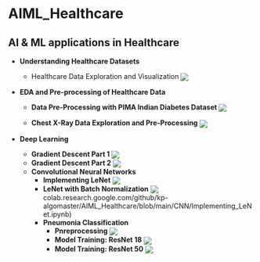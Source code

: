 # AIML_Healthcare

## AI & ML applications in  Healthcare
+ **Understanding Healthcare Datasets**
    + Healthcare Data Exploration and Visualization [<img src="https://colab.research.google.com/assets/colab-badge.svg" align="center">](https://colab.research.google.com/github/kp-algomaster/AIML_Healthcare/blob/main/Labs/Lab1_Healthcare_Data_Exploration/Data_Loading_Visualization/healthcare_data_formats_exploration.ipynb)
   
+ **EDA and Pre-processing of Healthcare Data**
    + **Data Pre-Processing with PIMA Indian Diabetes Dataset** [<img src="https://colab.research.google.com/assets/colab-badge.svg" align="center">](https://colab.research.google.com/github/kp-algomaster/AIML_Healthcare/blob/main/Labs/Lab2_Pre-Processing/PIMA_Indian_Diabetes/data_pre-processing.ipynb)
 
    + **Chest X-Ray Data Exploration and Pre-Processing** [<img src="https://colab.research.google.com/assets/colab-badge.svg" align="center">](https://colab.research.google.com/github/kp-algomaster/AIML_Healthcare/blob/main/Labs/Lab2_Pre-Processing/Chest_XRay_Dataset/Data_Exploration_%26_Image_Pre_Processing.ipynb)

+ **Deep Learning**
    + **Gradient Descent Part 1** [<img src="https://colab.research.google.com/assets/colab-badge.svg" align="center">](https://colab.research.google.com/github/kp-algomaster/AIML_Healthcare/blob/main/DS_Maths/Gradient-Descent_1.ipynb)
    + **Gradient Descent Part 2** [<img src="https://colab.research.google.com/assets/colab-badge.svg" align="center">](https://colab.research.google.com/github/kp-algomaster/AIML_Healthcare/blob/main/DS_Maths/Gradient-Descent_2.ipynb)
    + **Convolutional Neural Networks**
        + **Implementing LeNet** [<img src="https://colab.research.google.com/assets/colab-badge.svg" align="center">](https://colab.research.google.com/github/kp-algomaster/AIML_Healthcare/blob/main/CNN/Implementing_LeNet.ipynb)
        + **LeNet with Batch Normalization** [<img src="https://colab.research.google.com/assets/colab-badge.svg" align="center">](https://colab.research.google.com/github/kp-algomaster/AIML_Healthcare/blob/main/CNN/LeNet_with_BatchNorm.ipynb)
        colab.research.google.com/github/kp-algomaster/AIML_Healthcare/blob/main/CNN/Implementing_LeNet.ipynb)
        + **Pneumonia Classification**
            + **Pnreprocessing** [<img src="https://colab.research.google.com/assets/colab-badge.svg" align="center">](https://colab.research.google.com/github/kp-algomaster/AIML_Healthcare/blob/main/Labs/Lab3_Pneumonia-Classification/01-Preprocess.ipynb)
            + **Model Training: ResNet 18** [<img src="https://colab.research.google.com/assets/colab-badge.svg" align="center">](https://colab.research.google.com/github/kp-algomaster/AIML_Healthcare/blob/main/Labs/Lab3_Pneumonia-Classification/02-Train_ResNet18.ipynb)
            + **Model Training: ResNet 50** [<img src="https://colab.research.google.com/assets/colab-badge.svg" align="center">](https://colab.research.google.com/github/kp-algomaster/AIML_Healthcare/blob/main//Users/kp/Documents/GitHub/AIML_Healthcare/Labs/Lab3_Pneumonia-Classification/03-Train_ResNet50.ipynb)
